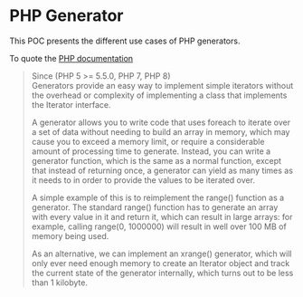 # PHP Generator

This POC presents the different use cases of PHP generators.

To quote the [PHP documentation](https://www.php.net/manual/en/language.generators.overview.php)
>Since (PHP 5 >= 5.5.0, PHP 7, PHP 8)  
>Generators provide an easy way to implement simple iterators without the overhead or complexity of implementing a class that implements the Iterator interface.
>
>A generator allows you to write code that uses foreach to iterate over a set of data without needing to build an array in memory, which may cause you to exceed a memory limit, or require a considerable amount of processing time to generate. Instead, you can write a generator function, which is the same as a normal function, except that instead of returning once, a generator can yield as many times as it needs to in order to provide the values to be iterated over.
>
>A simple example of this is to reimplement the range() function as a generator. The standard range() function has to generate an array with every value in it and return it, which can result in large arrays: for example, calling range(0, 1000000) will result in well over 100 MB of memory being used.
>
>As an alternative, we can implement an xrange() generator, which will only ever need enough memory to create an Iterator object and track the current state of the generator internally, which turns out to be less than 1 kilobyte.
